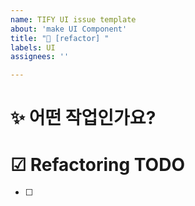 ```yaml
---
name: TIFY UI issue template
about: 'make UI Component'
title: "💄 [refactor] "
labels: UI
assignees: ''

---
```


# ✨ 어떤 작업인가요?

# ☑ Refactoring TODO
- [ ]
